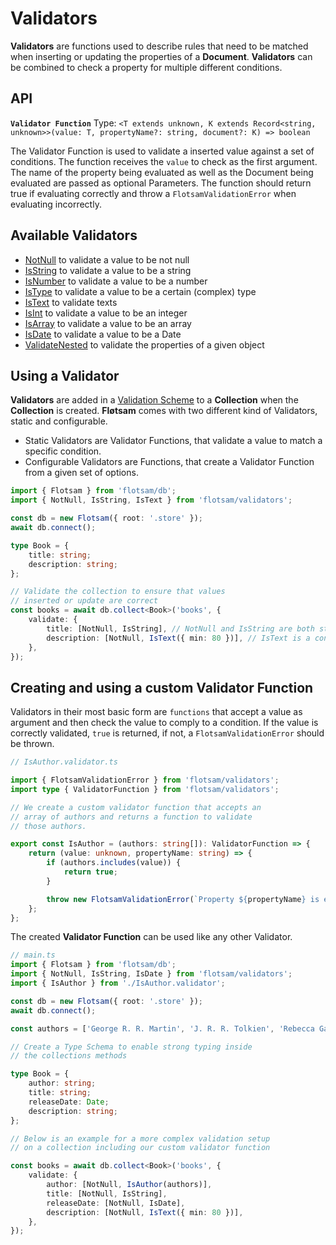 <!-- @format -->

# Validators

**Validators** are functions used to describe rules that need to be matched when inserting or updating the properties of a **Document**. **Validators** can be combined to check a property for multiple different conditions.

## API

**`Validator Function`**
Type: `<T extends unknown, K extends Record<string, unknown>>(value: T, propertyName?: string, document?: K) => boolean`

The Validator Function is used to validate a inserted value against a set of conditions. The function receives the `value` to check as the first argument. The name of the property being evaluated as well as the Document being evaluated are passed as optional Parameters. The function should return true if evaluating correctly and throw a `FlotsamValidationError` when evaluating incorrectly.

## Available Validators

-   [NotNull](./NotNull.validator.md) to validate a value to be not null
-   [IsString](./IsString.validator.md) to validate a value to be a string
-   [IsNumber](./IsNumber.validator.md) to validate a value to be a number
-   [IsType](./IsType.validator.md) to validate a value to be a certain (complex) type
-   [IsText](./IsText.validator.md) to validate texts
-   [IsInt](./IsInt.validator.md) to validate a value to be an integer
-   [IsArray](./IsArray.validator.md) to validate a value to be an array
-   [IsDate](./IsDate.validator.md) to validate a value to be a Date
-   [ValidateNested](./ValidateNested.validator.md) to validate the properties of a given object

## Using a Validator

**Validators** are added in a [Validation Scheme](./schema-validation.md) to a **Collection** when the **Collection** is created. **Fløtsam** comes with two different kind of Validators, static and configurable.

-   Static Validators are Validator Functions, that validate a value to match a specific condition.
-   Configurable Validators are Functions, that create a Validator Function from a given set of options.

```ts
import { Flotsam } from 'flotsam/db';
import { NotNull, IsString, IsText } from 'flotsam/validators';

const db = new Flotsam({ root: '.store' });
await db.connect();

type Book = {
    title: string;
    description: string;
};

// Validate the collection to ensure that values
// inserted or update are correct
const books = await db.collect<Book>('books', {
    validate: {
        title: [NotNull, IsString], // NotNull and IsString are both static Validators
        description: [NotNull, IsText({ min: 80 })], // IsText is a configurable Validator
    },
});
```

## Creating and using a custom Validator Function

Validators in their most basic form are `functions` that accept a value as argument and then check the value to comply to a condition. If the value is correctly validated, `true` is returned, if not, a `FlotsamValidationError` should be thrown.

```ts
// IsAuthor.validator.ts

import { FlotsamValidationError } from 'flotsam/validators';
import type { ValidatorFunction } from 'flotsam/validators';

// We create a custom validator function that accepts an
// array of authors and returns a function to validate
// those authors.

export const IsAuthor = (authors: string[]): ValidatorFunction => {
    return (value: unknown, propertyName: string) => {
        if (authors.includes(value)) {
            return true;
        }

        throw new FlotsamValidationError(`Property ${propertyName} is expected be included in type 'Authors'.`);
    };
};
```

The created **Validator Function** can be used like any other Validator.

```ts
// main.ts
import { Flotsam } from 'flotsam/db';
import { NotNull, IsString, IsDate } from 'flotsam/validators';
import { IsAuthor } from './IsAuthor.validator';

const db = new Flotsam({ root: '.store' });
await db.connect();

const authors = ['George R. R. Martin', 'J. R. R. Tolkien', 'Rebecca Gablé'];

// Create a Type Schema to enable strong typing inside
// the collections methods

type Book = {
    author: string;
    title: string;
    releaseDate: Date;
    description: string;
};

// Below is an example for a more complex validation setup
// on a collection including our custom validator function

const books = await db.collect<Book>('books', {
    validate: {
        author: [NotNull, IsAuthor(authors)],
        title: [NotNull, IsString],
        releaseDate: [NotNull, IsDate],
        description: [NotNull, IsText({ min: 80 })],
    },
});
```
